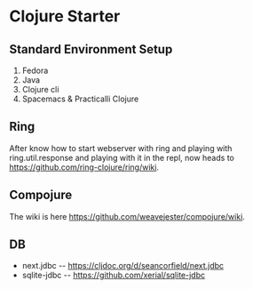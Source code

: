 # Clojure Starter

## Standard Environment Setup 

1. Fedora
2. Java
3. Clojure cli
4. Spacemacs & Practicalli Clojure


## Ring

After know how to start webserver with ring and playing with ring.util.response
and playing with it in the repl, now heads to
https://github.com/ring-clojure/ring/wiki.


## Compojure 

The wiki is here https://github.com/weavejester/compojure/wiki.


## DB

- next.jdbc -- https://cljdoc.org/d/seancorfield/next.jdbc
- sqlite-jdbc -- https://github.com/xerial/sqlite-jdbc
